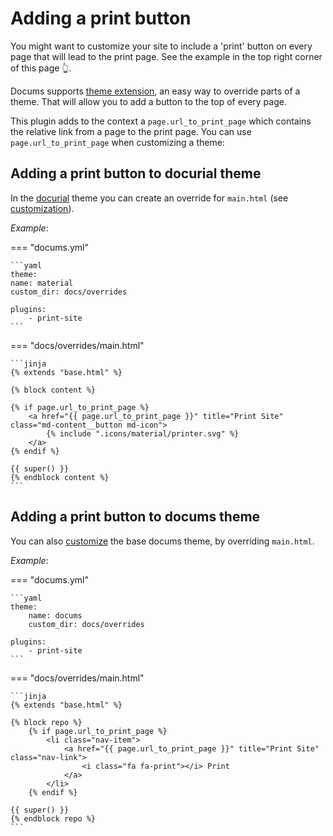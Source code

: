 # Adding a print button

You might want to customize your site to include a 'print' button on every page that will lead to the print page. See the example in the top right corner of this page 👆.

Docums supports [theme extension](https://khanhduy1407.github.io/docums/user-guide/styling-your-docs/#using-the-theme-custom_dir), an easy way to override parts of a theme. That will allow you to add a button to the top of every page.

This plugin adds to the context a `page.url_to_print_page` which contains the relative link from a page to the print page. You can use `page.url_to_print_page` when customizing a theme:

## Adding a print button to docurial theme

In the [docurial](https://khanhduy1407.github.io/docurial) theme you can create an override for `main.html` (see [customization](https://khanhduy1407.github.io/docurial/customization/#overriding-template-blocks)).

_Example_:

=== "docums.yml"

    ```yaml
    theme:
    name: material
    custom_dir: docs/overrides

    plugins:
        - print-site
    ```

=== "docs/overrides/main.html"

    ```jinja
    {% extends "base.html" %}

    {% block content %}
    
    {% if page.url_to_print_page %}
        <a href="{{ page.url_to_print_page }}" title="Print Site" class="md-content__button md-icon">
            {% include ".icons/material/printer.svg" %}
        </a>
    {% endif %}

    {{ super() }}
    {% endblock content %}
    ```


## Adding a print button to docums theme

You can also [customize](https://khanhduy1407.github.io/docums/user-guide/custom-themes/#creating-a-custom-theme) the base docums theme, by overriding `main.html`.

_Example_:

=== "docums.yml"

    ```yaml
    theme:
        name: docums
        custom_dir: docs/overrides

    plugins:
        - print-site
    ```

=== "docs/overrides/main.html"

    ```jinja
    {% extends "base.html" %}

    {% block repo %}
        {% if page.url_to_print_page %}
            <li class="nav-item">
                <a href="{{ page.url_to_print_page }}" title="Print Site" class="nav-link">
                    <i class="fa fa-print"></i> Print
                </a>
            </li>
        {% endif %}

    {{ super() }}
    {% endblock repo %}
    ```
